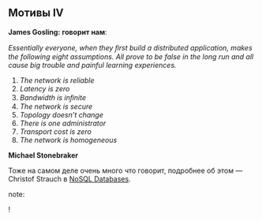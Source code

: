 ## Мотивы IV

**James Gosling: говорит нам**:

*Essentially everyone, when they ﬁrst build a distributed application, makes the following eight assumptions. All prove to be false in the long run and all cause big trouble and painful learning experiences.*

1. *The network is reliable*
2. *Latency is zero*
3. *Bandwidth is inﬁnite*
4. *The network is secure*
5. *Topology doesn’t change*
6. *There is one administrator*
7. *Transport cost is zero*
8. *The network is homogeneous*

**Michael Stonebraker**

Тоже на самом деле очень много что говорит, подробнее об этом — Christof Strauch в [NoSQL Databases](http://www.christof-strauch.de/nosqldbs.pdf).

note:

!
